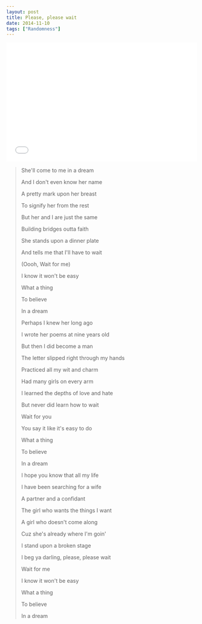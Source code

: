 ```yaml
---
layout: post
title: Please, please wait
date: 2014-11-10
tags: ["Randomness"]
---
```


<iframe width="100%" height="315" src="_bFylt67xGc" frameborder="0" allowfullscreen></iframe>

> She'll come to me in a dream> 
> And I don't even know her name> 
> A pretty mark upon her breast> 
> To signify her from the rest> 
> But her and I are just the same> 
> Building bridges outta faith> 
> She stands upon a dinner plate> 
> And tells me that I'll have to wait> 
> 
> (Oooh, Wait for me)> 
> I know it won't be easy> 
> What a thing> 
> To believe> 
> In a dream> 
> 
> Perhaps I knew her long ago> 
> I wrote her poems at nine years old> 
> But then I did become a man> 
> The letter slipped right through my hands> 
> Practiced all my wit and charm> 
> Had many girls on every arm> 
> I learned the depths of love and hate> 
> But never did learn how to wait> 
> 
> Wait for you> 
> You say it like it's easy to do> 
> What a thing> 
> To believe> 
> In a dream> 
> 
> I hope you know that all my life> 
> I have been searching for a wife> 
> A partner and a confidant> 
> The girl who wants the things I want> 
> A girl who doesn't come along> 
> Cuz she's already where I'm goin'> 
> I stand upon a broken stage> 
> I beg ya darling, please, please wait> 
> 
> Wait for me> 
> I know it won't be easy> 
> What a thing> 
> To believe> 
> In a dream